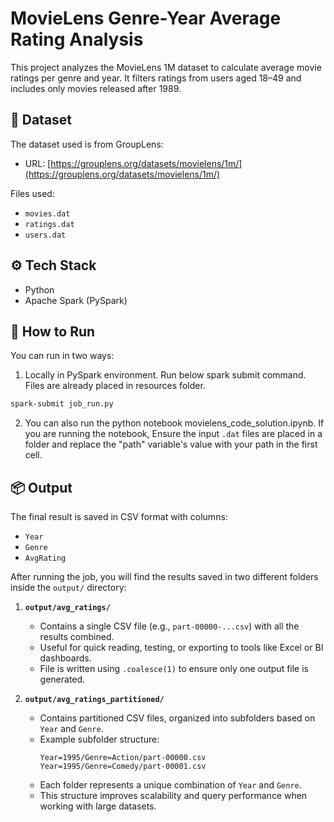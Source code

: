 

# MovieLens Genre-Year Average Rating Analysis

This project analyzes the MovieLens 1M dataset to calculate average movie ratings per genre and year. It filters ratings from users aged 18–49 and includes only movies released after 1989.

## 📁 Dataset

The dataset used is from GroupLens:
- URL: [https://grouplens.org/datasets/movielens/1m/](https://grouplens.org/datasets/movielens/1m/)

Files used:
- `movies.dat`
- `ratings.dat`
- `users.dat`

## ⚙️ Tech Stack

- Python
- Apache Spark (PySpark)

## 🧪 How to Run

You can run in two ways:
1. Locally in PySpark environment. Run below spark submit command.
Files are already placed in resources folder.

```bash
spark-submit job_run.py
```

2. You can also run the python notebook movielens_code_solution.ipynb.
If you are running the notebook, Ensure the input `.dat` files are placed in a folder and replace the "path" variable's value with your path in the first cell.


## 📦 Output

The final result is saved in CSV format with columns:
- `Year`
- `Genre`
- `AvgRating`

After running the job, you will find the results saved in two different folders inside the `output/` directory:

1. **`output/avg_ratings/`**
   - Contains a single CSV file (e.g., `part-00000-...csv`) with all the results combined.
   - Useful for quick reading, testing, or exporting to tools like Excel or BI dashboards.
   - File is written using `.coalesce(1)` to ensure only one output file is generated.

2. **`output/avg_ratings_partitioned/`**
   - Contains partitioned CSV files, organized into subfolders based on `Year` and `Genre`.
   - Example subfolder structure:
     ```
     Year=1995/Genre=Action/part-00000.csv
     Year=1995/Genre=Comedy/part-00001.csv
     ```
   - Each folder represents a unique combination of `Year` and `Genre`.
   - This structure improves scalability and query performance when working with large datasets.

